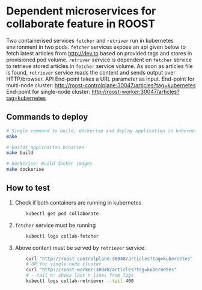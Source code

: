 # Dependent microservices for collaborate feature in ROOST

Two containerised services `fetcher` and `retriver` run in kubernetes environment in two pods. 
`fetcher` services expose an api given below to fetch latest articles from <http://dev.to> based on provided tags and stores in provisioned pod volume. 
`retriver` service is dependent on `fetcher` service to retrieve stored articles in `fetcher` service volume. 
As soon as articles file is found, `retriever` service reads the content and sends output over HTTP/browser.
API End-point takes a URL parameter as input.
End-point for multi-node cluster: <http://roost-controlplane:30047/articles?tag=kubernetes>
End-point for single-node cluster: <http://roost-worker:30047/articles?tag=kubernetes>

## Commands to deploy

```bash
# Single command to build, dockerise and deploy application in kubernetes.
make

# Builds applicaiton binaries
make build

# Dockerise: Build docker images
make dockerise
```

## How to test

1. Check if both containers are running in kubernetes

    ```bash
        kubectl get pod collaborate
    ```

2. `fetcher` service must be running

    ```bash
        kubectl logs collab-fetcher
    ```

3. Above content must be served by `retriever` service.

    ```bash
        curl "http://roost-controlplane:30048/articles?tag=kubernetes"
        # OR for single node cluster
        curl "http://roost-worker:30048/articles?tag=kubernetes"
        # --tail n: shows last n lines from logs
        kubectl logs collab-retriever --tail 400
    ```
